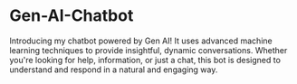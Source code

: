 # Gen-AI-Chatbot
Introducing my chatbot powered by Gen AI! It uses advanced machine learning techniques to provide insightful, dynamic conversations. Whether you're looking for help, information, or just a chat, this bot is designed to understand and respond in a natural and engaging way.
